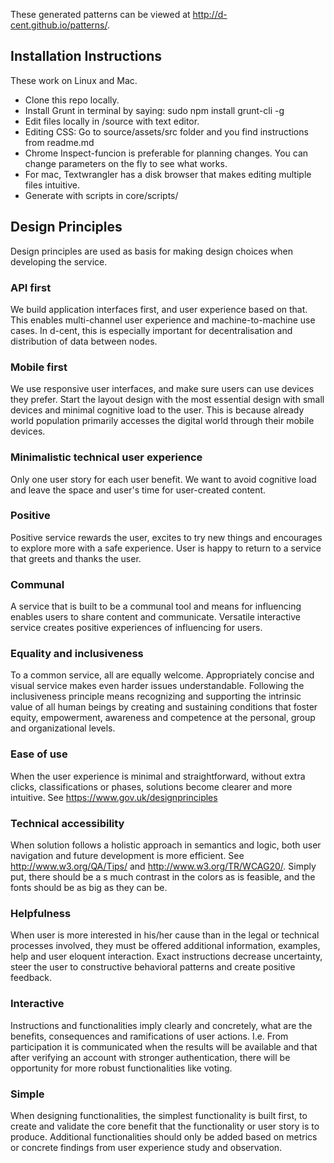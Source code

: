 These generated patterns can be viewed at http://d-cent.github.io/patterns/.

## Installation Instructions
These work on Linux and Mac.
- Clone this repo locally. 
- Install Grunt in terminal by saying: sudo npm install grunt-cli -g
- Edit files locally in /source with text editor. 
- Editing CSS: Go to source/assets/src folder and you find instructions from readme.md
 - Chrome Inspect-funcion is preferable for planning changes. You can change parameters on the fly to see what works.
 - For mac, Textwrangler has a disk browser that makes editing multiple files intuitive.
- Generate with scripts in core/scripts/

## Design Principles
Design principles are used as basis for making design choices when developing the service.
### API first
We build application interfaces first, and user experience based on that. This enables multi-channel user experience and machine-to-machine use cases. In d-cent, this is especially important for decentralisation and distribution of data between nodes.
### Mobile first
We use responsive user interfaces, and make sure users can use devices they prefer. Start the layout design with the most essential design with small devices and minimal cognitive load to the user. This is because already world population primarily accesses the digital world through their mobile devices.
### Minimalistic technical user experience
Only one user story for each user benefit. We want to avoid cognitive load and leave the space and user's time for user-created content.
### Positive
Positive service rewards the user, excites to try new things and encourages to explore more with a safe experience. User is happy to return to a service that greets and thanks the user.
### Communal
A service that is built to be a communal tool and means for influencing enables users to share content and communicate. Versatile interactive service creates positive experiences of influencing for users.
### Equality and inclusiveness
To a common service, all are equally welcome. Appropriately concise and visual service makes even harder issues understandable. Following the inclusiveness principle means recognizing and supporting the intrinsic value of all human beings by creating and sustaining conditions that foster equity, empowerment, awareness and competence at the personal, group and organizational levels.
### Ease of use
When the user experience is minimal and straightforward, without extra clicks, classifications or phases, solutions become clearer and more intuitive. See  https://www.gov.uk/designprinciples
### Technical accessibility
When solution follows a holistic approach in semantics and logic, both user navigation and future development is more efficient. See http://www.w3.org/QA/Tips/ and http://www.w3.org/TR/WCAG20/. Simply put, there should be a s much contrast in the colors as is feasible, and the fonts should be as big as they can be.
### Helpfulness
When user is more interested in his/her cause than in the legal or technical processes involved, they must be offered additional information, examples, help and user eloquent interaction. Exact instructions decrease uncertainty, steer the user to constructive behavioral patterns and create positive feedback.
### Interactive
Instructions and functionalities imply clearly and concretely, what are the benefits, consequences and ramifications of user actions. I.e. From participation it is communicated when the results will be available and that after verifying an account with stronger authentication, there will be opportunity for more robust functionalities like voting.
### Simple
When designing functionalities, the simplest functionality is built first, to create and validate the core benefit that the functionality or user story is to produce. Additional functionalities should only be added based on metrics or concrete findings from user experience study and observation.

